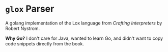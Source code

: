 # `glox` Parser
A golang implementation of the Lox language from *Crafting Interpreters* by Robert Nystrom.

**Why Go?**
I don't care for Java, wanted to learn Go, and didn't want to copy code snippets directly from the book.


